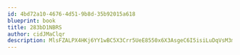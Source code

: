 ```yaml
---
id: 4bd72a10-4676-4d51-9b8d-35b92015a618
blueprint: book
title: 283bD1NBRS
author: cidJMaClqr
description: MlsFZALPX4HKj6YY1wBC5X3Crr5UeE8550x6X3AsgeC6I5isiLuDqVsM3m9VY2081DQ3yFEyI9bdp6Cz2G6SHV8U9DytmiKoIE2H
---
```

